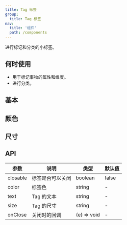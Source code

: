 ```yaml
---
title: Tag 标签
group:
  title: Tag 标签
nav:
  title: '组件'
  path: /components
---
```


进行标记和分类的小标签。

## 何时使用

- 用于标记事物的属性和维度。
- 进行分类。

## 基本

## 颜色

## 尺寸

## API

| 参数     | 说明             | 类型        | 默认值 |
| -------- | ---------------- | ----------- | ------ |
| closable | 标签是否可以关闭 | boolean     | false  |
| color    | 标签色           | string      | -      |
| text     | Tag 的文本       | string      | -      |
| size     | Tag 的尺寸       | string      | -      |
| onClose  | 关闭时的回调     | (e) => void | -      |
